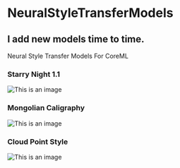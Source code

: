 # NeuralStyleTransferModels
## I add new models  time to time. 
Neural Style Transfer  Models For CoreML

### Starry Night 1.1
![This is an image](https://github.com/AmirrezaAsadi/NeuralStyleTransferModels/blob/main/Starrnight%201-1.png?raw=true)
### Mongolian Caligraphy
![This is an image](https://github.com/AmirrezaAsadi/NeuralStyleTransferModels/blob/main/mongolian%20caligraphy%20style.jpg?raw=true)
### Cloud Point Style
![This is an image](https://user-images.githubusercontent.com/5337255/132855895-7cba5a0d-7874-457e-a872-ad1ed8eee476.png)



